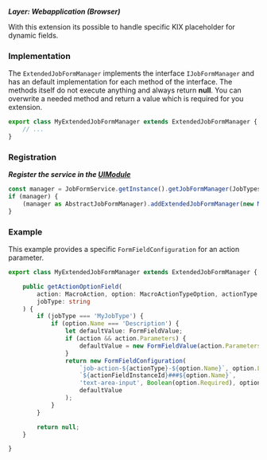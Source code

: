 ***Layer: Webapplication (Browser)***

With this extension its possible to handle specific KIX placeholder for dynamic fields.

### Implementation
The `ExtendedJobFormManager` implements the interface `IJobFormManager` and has an default implementation for each method of the interface. The methods itself do not execute anything and always return **null**. You can overwrite a needed method and return a value which is required for you extension.
```typescript
export class MyExtendedJobFormManager extends ExtendedJobFormManager {
    // ...
}
```

### Registration
***Register the service in the [UIModule](#init-components)***
```typescript
const manager = JobFormService.getInstance().getJobFormManager(JobTypes.SYNCHRONISATION);
if (manager) {
    (manager as AbstractJobFormManager).addExtendedJobFormManager(new MyExtendedJobFormManager());
}
```

### Example
This example provides a specific `FormFieldConfiguration` for an action parameter.
```typescript
export class MyExtendedJobFormManager extends ExtendedJobFormManager {

    public getActionOptionField(
        action: MacroAction, option: MacroActionTypeOption, actionType: string, actionFieldInstanceId: string,
        jobType: string
    ) {
        if (jobType === 'MyJobType') {
            if (option.Name === 'Description') {
                let defaultValue: FormFieldValue;
                if (action && action.Parameters) {
                    defaultValue = new FormFieldValue(action.Parameters[option.Name]);
                }
                return new FormFieldConfiguration(
                    `job-action-${actionType}-${option.Name}`, option.Label,
                    `${actionFieldInstanceId}###${option.Name}`,
                    'text-area-input', Boolean(option.Required), option.Description, undefined,
                    defaultValue
                );
            }
        }

        return null;
    }

}
```